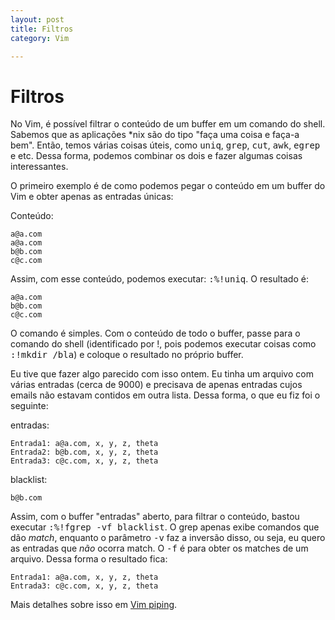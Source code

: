 ```yaml
---
layout: post
title: Filtros
category: Vim

---
```


# Filtros

No Vim, é possível filtrar o conteúdo de um buffer em um comando do shell.
Sabemos que as aplicações \*nix são do tipo "faça uma coisa e faça-a bem".
Então, temos várias coisas úteis, como <kbd>uniq</kbd>, <kbd>grep</kbd>,
<kbd>cut</kbd>, <kbd>awk</kbd>, <kbd>egrep</kbd> e etc. Dessa
forma, podemos combinar os dois e fazer algumas coisas interessantes.

O primeiro exemplo é de como podemos pegar o conteúdo em um buffer do Vim e
obter apenas as entradas únicas:

Conteúdo:

    a@a.com
    a@a.com
    b@b.com
    c@c.com

Assim, com esse conteúdo, podemos executar: <kbd>:%!uniq</kbd>. O resultado é:

    a@a.com
    b@b.com
    c@c.com

O comando é simples. Com o conteúdo de todo o buffer, passe para o comando do
shell (identificado por !, pois podemos executar coisas como 
<kbd>:!mkdir /bla</kbd>) e coloque o resultado no próprio buffer.

Eu tive que fazer algo parecido com isso ontem. Eu tinha um arquivo com várias
entradas (cerca de 9000) e precisava de apenas entradas cujos emails não estavam
contidos em outra lista. Dessa forma, o que eu fiz foi o seguinte:

entradas:

    Entrada1: a@a.com, x, y, z, theta
    Entrada2: b@b.com, x, y, z, theta
    Entrada3: c@c.com, x, y, z, theta

blacklist:

    b@b.com


Assim, com o buffer "entradas" aberto, para filtrar o conteúdo, bastou executar
<kbd>:%!fgrep -vf blacklist</kbd>. O grep apenas exibe comandos que dão _match_, enquanto
o parâmetro <kbd>-v</kbd> faz a inversão disso, ou seja, eu quero as entradas que *não*
ocorra match. O <kbd>-f</kbd> é para obter os matches de um arquivo. Dessa forma o resultado
fica:

    Entrada1: a@a.com, x, y, z, theta
    Entrada3: c@c.com, x, y, z, theta


Mais detalhes sobre isso em [Vim piping](http://www.softpanorama.org/Editors/Vimorama/vim_piping.shtml).

